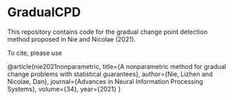 # GradualCPD
This repository contains code for the gradual change point detection method proposed in Nie and Nicolae (2021).

To cite, please use

@article{nie2021nonparametric,
  title={A nonparametric method for gradual change problems with statistical guarantees},
  author={Nie, Lizhen and Nicolae, Dan},
  journal={Advances in Neural Information Processing Systems},
  volume={34},
  year={2021}
}
